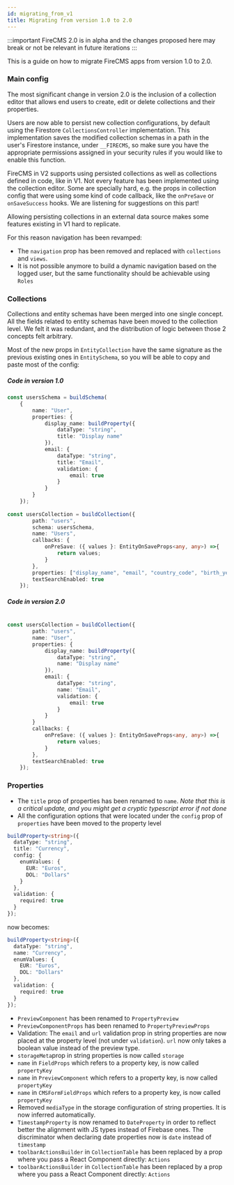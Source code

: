 ```yaml
---
id: migrating_from_v1
title: Migrating from version 1.0 to 2.0
---
```


:::important 
FireCMS 2.0 is in alpha and the changes proposed here may break or
not be relevant in future iterations
:::

This is a guide on how to migrate FireCMS apps from version 1.0 to 2.0.

### Main config

The most significant change in version 2.0 is the inclusion of a collection
editor that allows end users to create, edit or delete collections and their
properties.

Users are now able to persist new collection configurations, by default
using the Firestore `CollectionsController` implementation. This implementation
saves the modified collection schemas in a path in the user's Firestore 
instance, under `__FIRECMS`, so make sure you have the appropriate permissions
assigned in your security rules if you would like to enable this function.

FireCMS in V2 supports using persisted collections as well as collections
defined in code, like in V1. Not every feature has been implemented using the 
collection editor. Some are specially hard, e.g. the props in collection config that
were using some kind of code callback, like the `onPreSave` or `onSaveSuccess` 
hooks. We are listening for suggestions on this part!

Allowing persisting collections in an external data source makes some
features existing in V1 hard to replicate.

For this reason navigation has been revamped: 
- The `navigation` prop has been removed and replaced with `collections` and `views`.
- It is not possible anymore to build a dynamic navigation based on the logged
user, but the same functionality should be achievable using `Roles`

### Collections

Collections and entity schemas have been merged into one single concept. All the
fields related to entity schemas have been moved to the collection level. We
felt it was redundant, and the distribution of logic between those 2 concepts
felt arbitrary.

Most of the new props in `EntityCollection` have the same signature as the
previous existing ones in `EntitySchema`, so you will be able to copy and paste
most of the config:

##### Code in version 1.0

```typescript tsx
const usersSchema = buildSchema(
    {
        name: "User",
        properties: {
            display_name: buildProperty({
                dataType: "string",
                title: "Display name"
            }),
            email: {
                dataType: "string",
                title: "Email",
                validation: {
                    email: true
                }
            }
        }
    });
    
const usersCollection = buildCollection({
        path: "users",
        schema: usersSchema,
        name: "Users",
        callbacks: {
            onPreSave: ({ values }: EntityOnSaveProps<any, any>) =>{
                return values;
            }
        },
        properties: ["display_name", "email", "country_code", "birth_year", "photo_url", "current_level", "level_points", "current_habit_refs", "challenge_id"],
        textSearchEnabled: true
    });
```

##### Code in version 2.0

```typescript tsx
    
const usersCollection = buildCollection({
        path: "users",
        name: "User",
        properties: {
            display_name: buildProperty({
                dataType: "string",
                name: "Display name"
            }),
            email: {
                dataType: "string",
                name: "Email",
                validation: {
                    email: true
                }
            }
        }
        callbacks: {
            onPreSave: ({ values }: EntityOnSaveProps<any, any>) =>{
                return values;
            }
        },
        textSearchEnabled: true
    });
```

### Properties

- The `title` prop of properties has been renamed to `name`. _Note that this is
  a critical update, and you might get a cryptic typescript error if not done_
- All the configuration options that were located under the `config` prop of
  `properties` have been moved to the property level

```typescript jsx
buildProperty<string>({
  dataType: "string",
  title: "Currency",
  config: {
    enumValues: {
      EUR: "Euros",
      DOL: "Dollars"
    }
  },
  validation: {
    required: true
  }
});
```

now becomes:

```typescript jsx
buildProperty<string>({
  dataType: "string",
  name: "Currency",
  enumValues: {
    EUR: "Euros",
    DOL: "Dollars"
  },
  validation: {
    required: true
  }
});
```

- `PreviewComponent` has been renamed to `PropertyPreview`
- `PreviewComponentProps` has been renamed to `PropertyPreviewProps`
- Validation: The `email` and `url` validation prop in string properties are now
  placed at the property level (not under `validation`). `url` now only takes a
  boolean value instead of the preview type.
- `storageMeta`prop in string properties is now called `storage`
- `name` in `FieldProps` which refers to a property key, is now
  called `propertyKey`
- `name` in `PreviewComponent` which refers to a property key, is now
  called `propertyKey`
- `name` in `CMSFormFieldProps` which refers to a property key, is now
  called `propertyKey`
- Removed `mediaType` in the storage configuration of string properties. It is
  now inferred automatically.
- `TimestampProperty` is now renamed to `DateProperty` in order to reflect
  better the alignment with JS types instead of Firebase ones. The discriminator
  when declaring date properties now is `date` instead of `timestamp`
- `toolbarActionsBuilder` in `CollectionTable` has been replaced by a prop where
  you pass a React Component directly: `Actions`
- `toolbarActionsBuilder` in `CollectionTable` has been replaced by a prop where
  you pass a React Component directly: `Actions`



